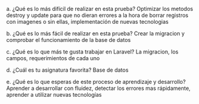 a. ¿Qué es lo más difícil de realizar en esta prueba?
Optimizar los metodos destroy y update para que no dieran errores a la hora de borrar registros con imagenes o sin ellas, implementación de nuevas tecnologias

b. ¿Qué es lo más fácil de realizar en esta prueba?
Crear la migracion y comprobar el funcionamiento de la base de datos

c. ¿Qué es lo que más te gusta trabajar en Laravel?
La migracion, los campos, requerimientos de cada uno

d. ¿Cuál es tu asignatura favorita?
Base de datos

e. ¿Qué es lo que esperas de este proceso de aprendizaje y desarrollo?
Aprender a desarrollar con fluidez, detectar los errores mas rápidamente, aprender a utilizar nuevas tecnologías 

